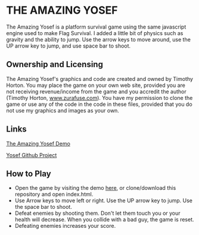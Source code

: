 # THE AMAZING YOSEF

The Amazing Yosef is a platform survival game using the same javascript engine used to make Flag Survival. I added a little bit of physics such as gravity and the ability to jump. Use the arrow keys to move around, use the UP arrow key to jump, and use space bar to shoot.

## Ownership and Licensing

The Amazing Yosef's graphics and code are created and owned by Timothy Horton.
You may place the game on your own web site, provided you are not receiving revenue/income from the game and you accredit the author (Timothy Horton, www.zurafuse.com).
You have my permission to clone the game or use any of the code in the code in these files, provided that you do not use my graphics and images as your own.

## Links

[The Amazing Yosef Demo](http://zurafuse.com/games/yosef/)

[Yosef Github Project](https://github.com/zurafuse/The-Amazing-Yosef)

## How to Play

* Open the game by visiting the demo [here](http://zurafuse.com/games/yosef/), or clone/download this repository and open index.html.
* Use Arrow keys to move left or right. Use the UP arrow key to jump. Use the space bar to shoot.
* Defeat enemies by shooting them. Don't let them touch you or your health will decrease. When you collide with a bad guy, the game is reset.
* Defeating enemies increases your score.
